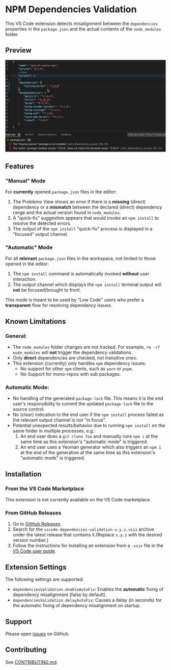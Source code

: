 # NPM Dependencies Validation

This VS Code extension detects misalignment between the `dependencies` properties
in the `package.json` and the actual contents of the `node_modules` folder.

## Preview

![](https://raw.githubusercontent.com/SAP/app-studio-toolkit/main/packages/vscode-dependencies-validation/resources/example-manual-mode.png)

## Features

### "Manual" Mode

For **currently** opened `package.json` files in the editor:

1. The Problems View shows an error if there is a **missing** (direct) dependency
   or a **mismatch** between the declared (direct) dependency range
   and the actual version found in `node_modules`.
2. A "quick-fix" suggestion appears that would invoke an `npm install` to resolve the detected errors.
3. The output of the `npm install` "quick-fix" process is displayed in a "focused" output channel.

### "Automatic" Mode

For all **relevant** `package.json` files in the workspace, not limited to those opened in the editor:

1. The `npm install` command is automatically invoked **without** user interaction.
2. The output channel which displays the `npm install` terminal output will **not** be focused/brought to front.

This mode is meant to be used by "Low Code" users who prefer a **transparent** flow for resolving dependency issues.

## Known Limitations

### General:

- The `node_modules` folder changes are not tracked.
  For example, `rm -rf node_modules` will **not** trigger the dependency validations.
- Only **direct** dependencies are checked, not transitive ones.
- This extension (currently) only handles `npm` dependency issues:
  - No support for other `npm` clients, such as `yarn` or `pnpm`.
  - No Support for mono-repos with sub packages.

### Automatic Mode:

- No handling of the generated `package-lock` file.
  This means it is the end user's responsibility to commit the updated `package-lock` file to the source control.
- No (clear) indication to the end user if the `npm install` process failed
  as the relevant output channel is not "in focus".
- Potential unexpected results/behavior due to running `npm install`
  on the same folder in multiple processes, e.g.:
  1. An end user does a `git clone foo` and manually runs `npm i`
     at the same time as this extension's "automatic mode" is triggered.
  2. An end user uses a Yeoman generator which also triggers an `npm i`
     at the end of the generation at the same time as this extension's "automatic mode" is triggered.

## Installation

### From the VS Code Marketplace

This extension is not currently available on the VS Code marketplace.

### From GitHub Releases

1. Go to [GitHub Releases](https://github.com/sap/app-studio-toolkit/releases).
2. Search for the `vscode-dependencies-validation-x.y.z.vsix`
   archive under the latest release that contains it.(Replace `x.y.z` with the desired version number.)
3. Follow the instructions for installing an extension from a `.vsix`
   file in the [VS Code user guide](https://code.visualstudio.com/docs/editor/extension-gallery#_install-from-a-vsix).

## Extension Settings

The following settings are supported:

- `dependenciesValidation.enableAutoFix`: Enables the **automatic** fixing of dependency misalignment (false by default).
- `dependenciesValidation.delayAutoFix`: Causes a delay (in seconds) for the automatic fixing of dependency misalignment on startup.

## Support

Please open [issues](https://github.com/SAP/app-studio-toolkit/issues) on GitHub.

## Contributing

See [CONTRIBUTING.md](../../CONTRIBUTING.md).
